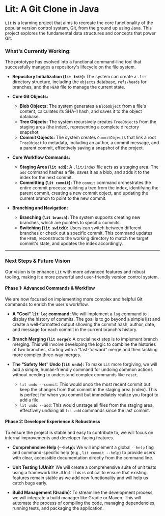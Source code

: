 # Lit: A Git Clone in Java

`Lit` is a learning project that aims to recreate the core functionality of the popular version control system, Git, from the ground up using Java. This project explores the fundamental data structures and concepts that power Git.

### What's Currently Working:

The prototype has evolved into a functional command-line tool that successfully manages a repository's lifecycle on the file system.

-   **Repository Initialization (`lit init`):** The system can create a `.lit` directory structure, including the `objects` database, `refs/heads` for branches, and the `HEAD` file to manage the current state.

-   **Core Git Objects:**
    -   **Blob Objects:** The system generates a `BlobObject` from a file's content, calculates its SHA-1 hash, and saves it to the object database.
    -   **Tree Objects:** The system recursively creates `TreeObject`s from the staging area (the index), representing a complete directory snapshot.
    -   **Commit Objects:** The system creates `CommitObject`s that link a root `TreeObject` to metadata, including an author, a commit message, and a parent commit, effectively saving a snapshot of the project.

-   **Core Workflow Commands:**
    -   **Staging Area (`lit add`):** A `.lit/index` file acts as a staging area. The `add` command hashes a file, saves it as a blob, and adds it to the index for the next commit.
    -   **Committing (`lit commit`):** The `commit` command orchestrates the entire commit process: building a tree from the index, identifying the parent commit, creating a new commit object, and updating the current branch to point to the new commit.

-   **Branching and Navigation:**
    -   **Branching (`lit branch`):** The system supports creating new branches, which are pointers to specific commits.
    -   **Switching (`lit switch`):** Users can switch between different branches or check out a specific commit. This command updates the `HEAD`, reconstructs the working directory to match the target commit's state, and updates the index accordingly.

---

### Next Steps & Future Vision

Our vision is to enhance `Lit` with more advanced features and robust tooling, making it a more powerful and user-friendly version control system.

#### Phase 1: Advanced Commands & Workflow

We are now focused on implementing more complex and helpful Git commands to enrich the user's workflow.

-   **A "Cool" `lit log` command:** We will implement a `log` command to display the history of commits. The goal is to go beyond a simple list and create a well-formatted output showing the commit hash, author, date, and message for each commit in the current branch's history.

-   **Branch Merging (`lit merge`):** A crucial next step is to implement branch merging. This will involve developing the logic to combine the histories of two branches, starting with a "fast-forward" merge and then tackling more complex three-way merges.

-   **The "Safety Net" Undo (`lit undo`):** To make `Lit` more forgiving, we will add a simple, human-friendly command for undoing common actions without needing to understand complex commands like `reset`.
    -   `lit undo --commit`: This would undo the most recent commit but keep the changes from that commit in the staging area (index). This is perfect for when you commit but immediately realize you forgot to add a file.
    -   `lit undo --add`: This would unstage all files from the staging area, effectively undoing all `lit add` commands since the last commit.

#### Phase 2: Developer Experience & Robustness

To ensure the project is stable and easy to contribute to, we will focus on internal improvements and developer-facing features.

-   **Comprehensive Help (`--help`):** We will implement a global `--help` flag and command-specific help (e.g., `lit commit --help`) to provide users with clear, accessible documentation directly from the command line.

-   **Unit Testing (JUnit):** We will create a comprehensive suite of unit tests using a framework like JUnit. This is critical to ensure that existing features remain stable as we add new functionality and will help us catch bugs early.

-   **Build Management (Gradle):** To streamline the development process, we will integrate a build manager like Gradle or Maven. This will automate the process of compiling the code, managing dependencies, running tests, and packaging the application.
